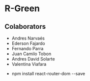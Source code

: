 # R-Green

## Colaborators

* Andres Narvaés
* Ederson Fajardo
* Fernando Parra
* Juan Camilo Tobon 
* Andres David Solarte
* Valentina Viafara


- npm install react-router-dom --save